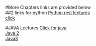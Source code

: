 #More Chapters links are provided below <br/>
##2 links for python
[Python rest lectures](https://drive.google.com/drive/folders/1qWz_OhJY82l7t281fvIzld9jdqmXsnbT?usp=sharing)<br/>
[click](https://drive.google.com/drive/folders/1PeRnCrP4EaYkMyhuXDzKAU2xOuQWvCzq?usp=sharing)<br/>




#JAVA Lectures
[Click for java](https://drive.google.com/drive/folders/1J2j6D5Hkmrlnvzsc4slQRhe3yFxm-jV1?usp=sharing)<br/>
[Java 2](https://drive.google.com/drive/folders/1lsfB9JEwghjCKsrCSHScVGIx-pimNwGN?usp=sharing)<br/>
[Java3](https://drive.google.com/drive/folders/19i5jji3uwJ0bxWkhnNyYCj-9C6LykyuB?usp=sharing)
